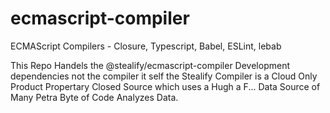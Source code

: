 # ecmascript-compiler
ECMAScript Compilers - Closure, Typescript, Babel, ESLint, lebab

This Repo Handels the @stealify/ecmascript-compiler Development dependencies not the compiler it self the Stealify Compiler is a Cloud Only Product Propertary Closed Source which uses a Hugh a F... Data Source of Many Petra Byte of Code Analyzes Data.


